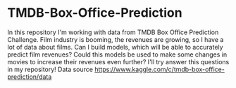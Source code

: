 # TMDB-Box-Office-Prediction
In this repository I'm working with data from TMDB Box Office Prediction Challenge. Film industry is booming, the revenues are growing, so I have a lot of data about films. Can I build models, which will be able to accurately predict film revenues? Could this models be used to make some changes in movies to increase their revenues even further? I'll try answer this questions in my repository!
          Data source https://www.kaggle.com/c/tmdb-box-office-prediction/data
